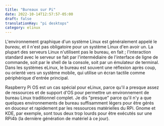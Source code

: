```yaml
---
title: "Bureaux sur Pi"
date: 2022-10-14T12:57:57-05:00
draft: false 
translationKey: "pi desktops"
category: elinux
---
```


L'environnement graphique d'un système Linux est généralement appelé le _bureau_, et il n'est pas obligatoire pour un système Linux d'en avoir un. La plupart des serveurs Linux n'utilisent pas le bureau, en fait ; l'interaction standard avec le serveur se fait par l'intermédiaire de l'interface de ligne de commande, soit par le shell de la console, soit par un émulateur de terminal. Dans les systèmes eLinux, le bureau est souvent une réflexion après coup, ou orienté vers un système mobile, qui utilise un écran tactile comme périphérique d'entrée principal.

Raspberry Pi OS est un cas spécial pour eLinux, parce qu'il a presque assez de ressources et de support d'OS pour permettre un environnement de bureau Linux traditionnel complet. Je dis "presque" parce qu'il n'y a que quelques environnements de bureau suffisamment légers pour être gérés en douceur et rapidement par les ressources matérielles du RPi. Gnome et KDE, par exemple, sont tous deux trop lourds pour être exécutés sur une RPi4b (la dernière génération de matériel à ce jour).
